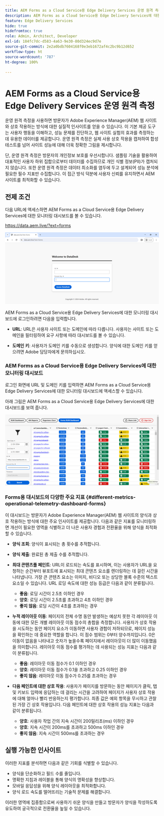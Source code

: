 ```yaml
---
title: AEM Forms as a Cloud Service용 Edge Delivery Services 운영 원격 측정
description: AEM Forms as a Cloud Service용 Edge Delivery Services에 대한 운영 원격 측정에는 양식과의 사용자 상호 작용을 지속적으로 추적하여 분석하는 작업이 포함됩니다.
feature: Edge Delivery Services
hide: true
hidefromtoc: true
role: Admin, Architect, Developer
exl-id: 184fc7dc-d583-4a63-9e30-80d324ec9d7e
source-git-commit: 2e2a0bdb7604168f0e3eb1672af4c2bc9b12d652
workflow-type: ht
source-wordcount: '787'
ht-degree: 100%

---
```


# AEM Forms as a Cloud Service용 Edge Delivery Services 운영 원격 측정

운영 원격 측정을 사용하면 방문자가 Adobe Experience Manager(AEM) 웹 사이트와 상호 작용하는 방식에 대한 실질적 인사이트를 얻을 수 있습니다. 이 기본 제공 도구는 사용자 행동을 이해하고, 성능 문제를 진단하고, 웹 사이트 실험의 효과를 측정하는 데 유용한 데이터를 제공합니다. 운영 원격 측정은 실제 사용 상호 작용을 캡처하여 합성 테스트를 넘어 사이트 성능에 대해 더욱 정확한 그림을 제시합니다.

단, 운영 원격 측정은 방문자의 개인정보 보호를 우선시합니다. 샘플링 기술을 활용하여 대표적인 사용자 하위 집합으로부터 데이터를 수집하므로 개인 식별 정보(PII)가 캡처되지 않습니다. 또한 운영 원격 측정은 데이터 최소화를 염두에 두고 설계되어 성능 분석에 필요한 필수 지표만 수집합니다. 이 접근 방식 덕분에 사용자 신뢰를 유지하면서 AEM 사이트를 최적화할 수 있습니다.


## 전제 조건

다음 URL에 액세스하면 AEM Forms as a Cloud Service용 Edge Delivery Services에 대한 모니터링 대시보드를 볼 수 있습니다.

https://data.aem.live/?ext=forms

![Forms용 Edge Delivery Services의 운영 원격 측정 로그인 화면](/help/edge/assets/rum-login-screen.png)

AEM Forms as a Cloud Service용 Edge Delivery Services에 대한 모니터링 대시보드에 로그인하려면 다음을 입력합니다.

- **URL**: URL은 사용자 사이트 또는 도메인에 따라 다릅니다. 사용자는 사이트 또는 도메인을 필터링하여 요구 사항에 따라 대시보드를 볼 수 있습니다.

- **도메인 키**: 사용자가 도메인 키를 수동으로 생성합니다. 양식에 대한 도메인 키를 얻으려면 Adobe 담당자에게 문의하십시오.

### AEM Forms as a Cloud Service용 Edge Delivery Services에 대한 모니터링 대시보드

로그인 화면에 URL 및 도메인 키를 입력하면 AEM Forms as a Cloud Service용 Edge Delivery Services에 대한 모니터링 대시보드에 액세스할 수 있습니다.

아래 그림은 AEM Forms as a Cloud Service용 Edge Delivery Services에 대한 대시보드를 보여 줍니다.

![운영 원격 측정 양식 대시보드](/help/edge/assets/rum-forms-dashboard.png)

### Forms용 대시보드의 다양한 주요 지표 {#different-metrics-operational-telemetry-dashboard-forms}

이 대시보드는 방문자가 Adobe Experience Manager(AEM) 웹 사이트의 양식과 상호 작용하는 방식에 대한 주요 인사이트를 제공합니다. 다음과 같은 지표를 모니터링하면 개선이 필요한 영역을 식별하고 더 나은 사용자 경험과 전환율을 위해 양식을 최적화할 수 있습니다.

- **양식 조회**: 양식이 표시되는 총 횟수를 추적합니다.
- **양식 제출**: 완료된 총 제출 수를 추적합니다.

- **최대 콘텐츠풀 페인트**: URL이 로드되는 속도를 표시하며, 이는 사용자가 URL을 요청하는 순간부터 뷰포트에 표시되는 최대 콘텐츠 요소를 렌더링하는 데 걸린 시간을 나타냅니다. 가장 큰 콘텐츠 요소는 이미지, 비디오 또는 상당한 블록 수준의 텍스트 요소일 수 있습니다. URL 로딩 속도에 대한 성능 등급은 다음과 같이 분류됩니다.
   - **좋음**: 로딩 시간이 2.5초 이하인 경우
   - **양호**: 로딩 시간이 2.5초를 초과하고 4초 이하인 경우
   - **좋지 않음**: 로딩 시간이 4초를 초과하는 경우

- **누적 레이아웃 이동**: 페이지의 전체 수명 동안 발생하는 예상치 못한 각 레이아웃 이동에 대한 모든 개별 레이아웃 이동 점수의 총합을 측정합니다. 사용자가 상호 작용을 시도하는 동안 페이지 요소가 이동하면 사용자 경험이 저하되므로, 페이지 성능을 확인하는 데 중요한 역할을 합니다. 이 점수 범위는 0부터 양수까지입니다. 0은 이동이 없음을 나타내고 숫자가 높을수록 페이지에서 레이아웃이 더 많이 이동했음을 의미합니다. 레이아웃 이동 점수를 평가하는 데 사용되는 성능 지표는 다음과 같이 분류됩니다.

   - **좋음**: 레이아웃 이동 점수가 0.1 이하인 경우
   - **양호**: 레이아웃 이동 점수가 0.1을 초과하고 0.25 이하인 경우
   - **좋지 않음**: 레이아웃 이동 점수가 0.25를 초과하는 경우

- **다음 페인트에 대한 상호 작용**: 사용자가 페이지를 방문하는 동안 페이지가 클릭, 탭 및 키보드 입력에 응답하는 데 걸리는 시간을 고려하여 페이지가 사용자 상호 작용에 대해 얼마나 빨리 반응하는지 평가합니다. 최종 값은 예외 항목을 무시하고 관찰된 가장 긴 상호 작용입니다. 다음 페인트에 대한 상호 작용의 성능 지표는 다음과 같이 분류됩니다.
   - **양호**: 사용자 작업 간의 지속 시간이 200밀리초(ms) 이하인 경우
   - **양호**: 지속 시간이 200ms를 초과하고 500ms 이하인 경우
   - **좋지 않음**: 지속 시간이 500ms를 초과하는 경우

## 실행 가능한 인사이트

이러한 지표를 분석하면 다음과 같은 기회를 식별할 수 있습니다.

- 양식을 단순화하고 필드 수를 줄입니다.
- 명확한 지침과 레이블을 통해 양식의 명확성을 향상합니다.
- 모바일 응답성을 위해 양식 레이아웃을 최적화합니다.
- 양식 로드 속도를 떨어뜨리는 기술적 문제를 해결합니다.

이러한 영역에 집중함으로써 사용하기 쉬운 양식을 만들고 방문자가 양식을 작성하도록 유도하여 궁극적으로 전환율을 높일 수 있습니다.


